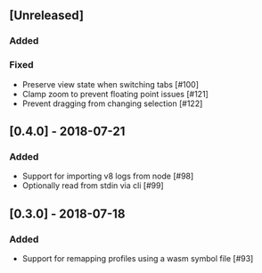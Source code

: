 ## [Unreleased]

### Added


### Fixed

* Preserve view state when switching tabs [#100]
* Clamp zoom to prevent floating point issues [#121]
* Prevent dragging from changing selection [#122]

## [0.4.0] - 2018-07-21

### Added

* Support for importing v8 logs from node [#98]
* Optionally read from stdin via cli [#99]

## [0.3.0] - 2018-07-18

### Added

* Support for remapping profiles using a wasm symbol file [#93]
